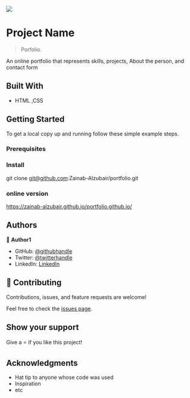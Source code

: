 ![](https://img.shields.io/badge/Microverse-blueviolet)

# Project Name

> Porfolio.

An online portfolio that represents skills, projects, About the person, and contact form  


## Built With

- HTML ,CSS


## Getting Started

To get a local copy up and running follow these simple example steps.

### Prerequisites



### Install
git clone git@github.com:Zainab-Alzubair/portfolio.git

### online version 
https://zainab-alzubair.github.io/portfolio.github.io/

## Authors

👤 **Author1**

- GitHub: [@githubhandle](https://github.com/Zainab-Alzubair)
- Twitter: [@twitterhandle](@zainabm34401029)
- LinkedIn: [LinkedIn](https://www.linkedin.com/in/zainab-al-zubair-bb6777168/)

## 🤝 Contributing

Contributions, issues, and feature requests are welcome!

Feel free to check the [issues page](../../issues/).

## Show your support

Give a ⭐️ if you like this project!

## Acknowledgments

- Hat tip to anyone whose code was used
- Inspiration
- etc
